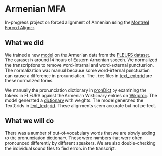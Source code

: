# Armenian MFA

In-progress project on forced alignment of Armenian using the [Montreal Forced Aligner](https://montreal-forced-aligner.readthedocs.io/). 

## What we did
We trained a new [model](/armenian_acoustic_model.zip) on the Armenian data from the [FLEURS dataset](https://huggingface.co/datasets/google/fleurs). The dataset is around 14 hours of Eastern Armenian speech. We normalized the transcriptions to remove word-internal and word-external punctuation. The normalization was manual because some word-internal punctuation can cause a difference in pronunciation. The `.txt` files in [text_textgrid](/text_textgrid/) are these normalized forms. 

We manually the pronunciation dictionary in [pronDict](/pronDictOriginal.txt) by examining the tokens in FLEURS against the Armenian Wiktionary entries on [Wikipron](https://github.com/CUNY-CL/wikipron/blob/master/data/scrape/tsv/hye_armn_e_narrow_filtered.tsv). The model generated a [dictionary](/pronDictFinal) with weights. The model generated the TextGrids in [text_textgrid](/text_textgrid/). These alignments seem accurate but not perfect. 

## What we will do
There was a number of out-of-vocabulary words that we are slowly adding to the pronunciation dictionary. These were numbers that were often pronounced differently by different speakers. We are also double-checking the individual sound files to find errors in the transcript. 

